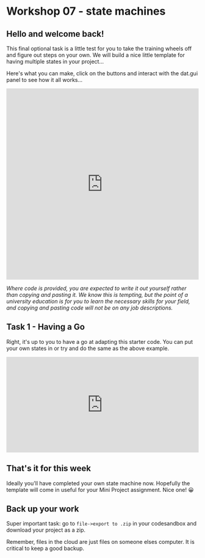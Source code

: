 # Workshop 07 - state machines
## Hello and welcome back!
This final optional task is a little test for you to take the training wheels off and figure out steps on your own. We will build a nice little template for having multiple states in your project...

Here's what you can make, click on the buttons and interact with the dat.gui panel to see how it all works...

<iframe src="https://codesandbox.io/embed/cpc-w07-statesend-bdt3rw?fontsize=14&hidenavigation=1&theme=dark&view=preview"
        style="width:100%;height:500px;border:0;overflow:hidden" 
        title="CPC_W07_statesEND" 
        allow="accelerometer; ambient-light-sensor; camera; encrypted-media; geolocation; gyroscope; 
               hid; microphone; midi; payment; usb; vr; xr-spatial-tracking" 
        sandbox="allow-forms allow-modals allow-popups allow-presentation allow-same-origin allow-scripts">
</iframe>

*Where code is provided, you are expected to write it out yourself rather than copying and pasting it. We know this is tempting, but the point of a university education is for you to learn the necessary skills for your field, and copying and pasting code will not be on any job descriptions.*

## Task 1 - Having a Go
Right, it's up to you to have a go at adapting this starter code. You can put your own states in or try and do the same as the above example.

<iframe src="https://codesandbox.io/embed/cpc-w07-statestarter-bkjehh?fontsize=14&hidenavigation=1&theme=dark&view=preview"
        style="width:100%;height:250px;border:0;overflow:hidden" 
        title="CPC_W07_stateStarter" 
        allow="accelerometer; ambient-light-sensor; camera; encrypted-media; geolocation; gyroscope; 
               hid; microphone; midi; payment; usb; vr; xr-spatial-tracking" 
        sandbox="allow-forms allow-modals allow-popups allow-presentation allow-same-origin allow-scripts">
</iframe>

## That's it for this week
Ideally you'll have completed your own state machine now. Hopefully the template will come in useful for your Mini Project assignment. Nice one! 😀

## Back up your work
Super important task: go to `file->export to .zip` in your codesandbox and download your project as a zip.

Remember, files in the cloud are just files on someone elses computer. It is critical to keep a good backup.



